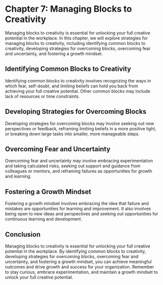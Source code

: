 Chapter 7: Managing Blocks to Creativity
========================================

Managing blocks to creativity is essential for unlocking your full creative potential in the workplace. In this chapter, we will explore strategies for managing blocks to creativity, including identifying common blocks to creativity, developing strategies for overcoming blocks, overcoming fear and uncertainty, and fostering a growth mindset.

Identifying Common Blocks to Creativity
---------------------------------------

Identifying common blocks to creativity involves recognizing the ways in which fear, self-doubt, and limiting beliefs can hold you back from achieving your full creative potential. Other common blocks may include lack of resources or time constraints.

Developing Strategies for Overcoming Blocks
-------------------------------------------

Developing strategies for overcoming blocks may involve seeking out new perspectives or feedback, reframing limiting beliefs in a more positive light, or breaking down large tasks into smaller, more manageable steps.

Overcoming Fear and Uncertainty
-------------------------------

Overcoming fear and uncertainty may involve embracing experimentation and taking calculated risks, seeking out support and guidance from colleagues or mentors, and reframing failures as opportunities for growth and learning.

Fostering a Growth Mindset
--------------------------

Fostering a growth mindset involves embracing the idea that failure and mistakes are opportunities for learning and improvement. It also involves being open to new ideas and perspectives and seeking out opportunities for continuous learning and development.

Conclusion
----------

Managing blocks to creativity is essential for unlocking your full creative potential in the workplace. By identifying common blocks to creativity, developing strategies for overcoming blocks, overcoming fear and uncertainty, and fostering a growth mindset, you can achieve meaningful outcomes and drive growth and success for your organization. Remember to stay curious, embrace experimentation, and maintain a growth mindset to unlock your full creative potential.
